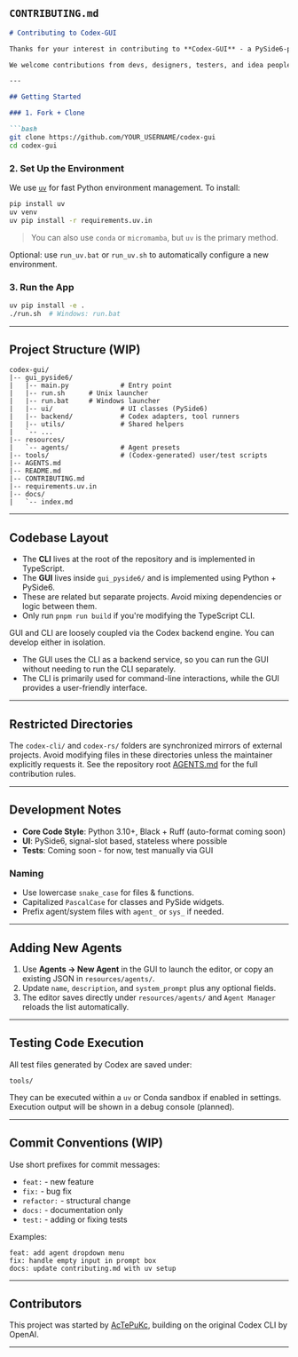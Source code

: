 ## `CONTRIBUTING.md`

````markdown
# Contributing to Codex-GUI

Thanks for your interest in contributing to **Codex-GUI** - a PySide6-powered frontend for OpenAI's Codex CLI!

We welcome contributions from devs, designers, testers, and idea people alike.

---

## Getting Started

### 1. Fork + Clone

```bash
git clone https://github.com/YOUR_USERNAME/codex-gui
cd codex-gui
````

### 2. Set Up the Environment

We use [`uv`](https://github.com/astral-sh/uv) for fast Python environment management. To install:

```bash
pip install uv
uv venv
uv pip install -r requirements.uv.in
```

> You can also use `conda` or `micromamba`, but `uv` is the primary method.

Optional: use `run_uv.bat` or `run_uv.sh` to automatically configure a new environment.

### 3. Run the App

```bash
uv pip install -e .
./run.sh  # Windows: run.bat
```

---

## Project Structure (WIP)

```
codex-gui/
|-- gui_pyside6/
|   |-- main.py             # Entry point
|   |-- run.sh      # Unix launcher
|   |-- run.bat     # Windows launcher
|   |-- ui/                 # UI classes (PySide6)
|   |-- backend/            # Codex adapters, tool runners
|   |-- utils/              # Shared helpers
|   `-- ...
|-- resources/
|   `-- agents/             # Agent presets
|-- tools/                  # (Codex-generated) user/test scripts
|-- AGENTS.md
|-- README.md
|-- CONTRIBUTING.md
|-- requirements.uv.in
|-- docs/
|   `-- index.md
```
---
## Codebase Layout

- The **CLI** lives at the root of the repository and is implemented in TypeScript.
- The **GUI** lives inside `gui_pyside6/` and is implemented using Python + PySide6.
- These are related but separate projects. Avoid mixing dependencies or logic between them.
- Only run `pnpm run build` if you're modifying the TypeScript CLI.

GUI and CLI are loosely coupled via the Codex backend engine. You can develop either in isolation.
- The GUI uses the CLI as a backend service, so you can run the GUI without needing to run the CLI separately.
- The CLI is primarily used for command-line interactions, while the GUI provides a user-friendly interface.
---

## Restricted Directories

The `codex-cli/` and `codex-rs/` folders are synchronized mirrors of external
projects. Avoid modifying files in these directories unless the maintainer
explicitly requests it. See the repository root [AGENTS.md](../AGENTS.md) for the
full contribution rules.

---

## Development Notes

* **Core Code Style**: Python 3.10+, Black + Ruff (auto-format coming soon)
* **UI**: PySide6, signal-slot based, stateless where possible
* **Tests**: Coming soon - for now, test manually via GUI

### Naming

* Use lowercase `snake_case` for files & functions.
* Capitalized `PascalCase` for classes and PySide widgets.
* Prefix agent/system files with `agent_` or `sys_` if needed.

---

## Adding New Agents

1. Use **Agents -> New Agent** in the GUI to launch the editor, or copy an existing JSON in `resources/agents/`.
2. Update `name`, `description`, and `system_prompt` plus any optional fields.
3. The editor saves directly under `resources/agents/` and `Agent Manager` reloads the list automatically.

---

## Testing Code Execution

All test files generated by Codex are saved under:

```
tools/
```

They can be executed within a `uv` or Conda sandbox if enabled in settings. Execution output will be shown in a debug console (planned).

---

## Commit Conventions (WIP)

Use short prefixes for commit messages:

* `feat:` - new feature
* `fix:` - bug fix
* `refactor:` - structural change
* `docs:` - documentation only
* `test:` - adding or fixing tests

Examples:

```
feat: add agent dropdown menu
fix: handle empty input in prompt box
docs: update contributing.md with uv setup
```

---

## Contributors

This project was started by [AcTePuKc](https://github.com/AcTePuKc), building on the original Codex CLI by OpenAI.

---
